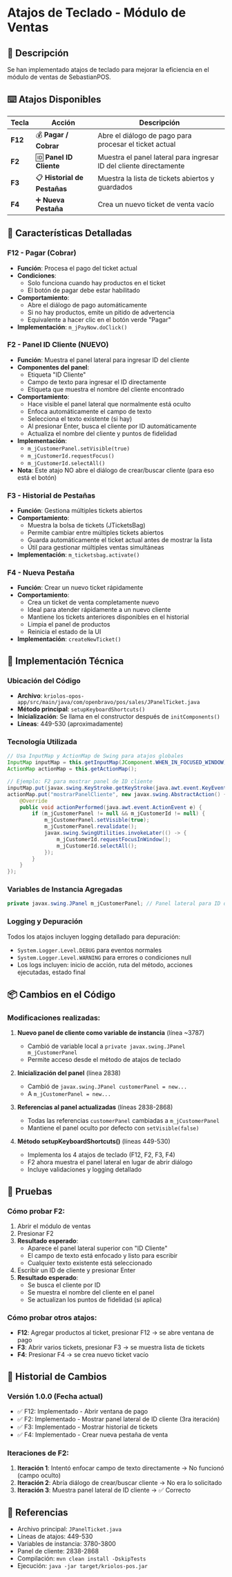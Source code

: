 # Atajos de Teclado - Módulo de Ventas

## 📝 Descripción
Se han implementado atajos de teclado para mejorar la eficiencia en el módulo de ventas de SebastianPOS.

## ⌨️ Atajos Disponibles

| Tecla | Acción | Descripción |
|-------|--------|-------------|
| **F12** | 💰 **Pagar / Cobrar** | Abre el diálogo de pago para procesar el ticket actual |
| **F2** | 🆔 **Panel ID Cliente** | Muestra el panel lateral para ingresar ID del cliente directamente |
| **F3** | 📋 **Historial de Pestañas** | Muestra la lista de tickets abiertos y guardados |
| **F4** | ➕ **Nueva Pestaña** | Crea un nuevo ticket de venta vacío |

## 🎯 Características Detalladas

### F12 - Pagar (Cobrar)
- **Función**: Procesa el pago del ticket actual
- **Condiciones**: 
  - Solo funciona cuando hay productos en el ticket
  - El botón de pagar debe estar habilitado
- **Comportamiento**:
  - Abre el diálogo de pago automáticamente
  - Si no hay productos, emite un pitido de advertencia
  - Equivalente a hacer clic en el botón verde "Pagar"
- **Implementación**: `m_jPayNow.doClick()`

### F2 - Panel ID Cliente (NUEVO)
- **Función**: Muestra el panel lateral para ingresar ID del cliente
- **Componentes del panel**:
  - Etiqueta "ID Cliente"
  - Campo de texto para ingresar el ID directamente
  - Etiqueta que muestra el nombre del cliente encontrado
- **Comportamiento**:
  - Hace visible el panel lateral que normalmente está oculto
  - Enfoca automáticamente el campo de texto
  - Selecciona el texto existente (si hay)
  - Al presionar Enter, busca el cliente por ID automáticamente
  - Actualiza el nombre del cliente y puntos de fidelidad
- **Implementación**: 
  - `m_jCustomerPanel.setVisible(true)`
  - `m_jCustomerId.requestFocus()`
  - `m_jCustomerId.selectAll()`
- **Nota**: Este atajo NO abre el diálogo de crear/buscar cliente (para eso está el botón)

### F3 - Historial de Pestañas
- **Función**: Gestiona múltiples tickets abiertos
- **Comportamiento**:
  - Muestra la bolsa de tickets (JTicketsBag)
  - Permite cambiar entre múltiples tickets abiertos
  - Guarda automáticamente el ticket actual antes de mostrar la lista
  - Útil para gestionar múltiples ventas simultáneas
- **Implementación**: `m_ticketsbag.activate()`

### F4 - Nueva Pestaña
- **Función**: Crear un nuevo ticket rápidamente
- **Comportamiento**:
  - Crea un ticket de venta completamente nuevo
  - Ideal para atender rápidamente a un nuevo cliente
  - Mantiene los tickets anteriores disponibles en el historial
  - Limpia el panel de productos
  - Reinicia el estado de la UI
- **Implementación**: `createNewTicket()`

## 🔧 Implementación Técnica

### Ubicación del Código
- **Archivo**: `kriolos-opos-app/src/main/java/com/openbravo/pos/sales/JPanelTicket.java`
- **Método principal**: `setupKeyboardShortcuts()`
- **Inicialización**: Se llama en el constructor después de `initComponents()`
- **Líneas**: 449-530 (aproximadamente)

### Tecnología Utilizada
```java
// Usa InputMap y ActionMap de Swing para atajos globales
InputMap inputMap = this.getInputMap(JComponent.WHEN_IN_FOCUSED_WINDOW);
ActionMap actionMap = this.getActionMap();

// Ejemplo: F2 para mostrar panel de ID cliente
inputMap.put(javax.swing.KeyStroke.getKeyStroke(java.awt.event.KeyEvent.VK_F2, 0), "mostrarPanelCliente");
actionMap.put("mostrarPanelCliente", new javax.swing.AbstractAction() {
    @Override
    public void actionPerformed(java.awt.event.ActionEvent e) {
        if (m_jCustomerPanel != null && m_jCustomerId != null) {
            m_jCustomerPanel.setVisible(true);
            m_jCustomerPanel.revalidate();
            javax.swing.SwingUtilities.invokeLater(() -> {
                m_jCustomerId.requestFocusInWindow();
                m_jCustomerId.selectAll();
            });
        }
    }
});
```

### Variables de Instancia Agregadas
```java
private javax.swing.JPanel m_jCustomerPanel; // Panel lateral para ID de cliente
```

### Logging y Depuración
Todos los atajos incluyen logging detallado para depuración:
- `System.Logger.Level.DEBUG` para eventos normales
- `System.Logger.Level.WARNING` para errores o condiciones null
- Los logs incluyen: inicio de acción, ruta del método, acciones ejecutadas, estado final

## 📦 Cambios en el Código

### Modificaciones realizadas:
1. **Nuevo panel de cliente como variable de instancia** (línea ~3787)
   - Cambió de variable local a `private javax.swing.JPanel m_jCustomerPanel`
   - Permite acceso desde el método de atajos de teclado

2. **Inicialización del panel** (línea 2838)
   - Cambió de `javax.swing.JPanel customerPanel = new...` 
   - A `m_jCustomerPanel = new...`

3. **Referencias al panel actualizadas** (líneas 2838-2868)
   - Todas las referencias `customerPanel` cambiadas a `m_jCustomerPanel`
   - Mantiene el panel oculto por defecto con `setVisible(false)`

4. **Método setupKeyboardShortcuts()** (líneas 449-530)
   - Implementa los 4 atajos de teclado (F12, F2, F3, F4)
   - F2 ahora muestra el panel lateral en lugar de abrir diálogo
   - Incluye validaciones y logging detallado

## 🧪 Pruebas

### Cómo probar F2:
1. Abrir el módulo de ventas
2. Presionar F2
3. **Resultado esperado**: 
   - Aparece el panel lateral superior con "ID Cliente"
   - El campo de texto está enfocado y listo para escribir
   - Cualquier texto existente está seleccionado
4. Escribir un ID de cliente y presionar Enter
5. **Resultado esperado**:
   - Se busca el cliente por ID
   - Se muestra el nombre del cliente en el panel
   - Se actualizan los puntos de fidelidad (si aplica)

### Cómo probar otros atajos:
- **F12**: Agregar productos al ticket, presionar F12 → se abre ventana de pago
- **F3**: Abrir varios tickets, presionar F3 → se muestra lista de tickets
- **F4**: Presionar F4 → se crea nuevo ticket vacío

## 📅 Historial de Cambios

### Versión 1.0.0 (Fecha actual)
- ✅ F12: Implementado - Abrir ventana de pago
- ✅ F2: Implementado - Mostrar panel lateral de ID cliente (3ra iteración)
- ✅ F3: Implementado - Mostrar historial de tickets
- ✅ F4: Implementado - Crear nueva pestaña de venta

### Iteraciones de F2:
1. **Iteración 1**: Intentó enfocar campo de texto directamente → No funcionó (campo oculto)
2. **Iteración 2**: Abría diálogo de crear/buscar cliente → No era lo solicitado
3. **Iteración 3**: Muestra panel lateral de ID cliente → ✅ Correcto

## 🔗 Referencias

- Archivo principal: `JPanelTicket.java`
- Líneas de atajos: 449-530
- Variables de instancia: 3780-3800
- Panel de cliente: 2838-2868
- Compilación: `mvn clean install -DskipTests`
- Ejecución: `java -jar target/kriolos-pos.jar`
